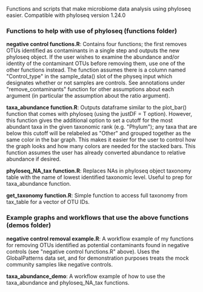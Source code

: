 Functions and scripts that make microbiome data analysis using phyloseq easier. Compatible with phyloseq version 1.24.0  


### Functions to help with use of phyloseq (functions folder)  
**negative control functions.R**: Contains four functions; the first removes OTUs identified as contaminants in a single step and outputs the new phyloseq object. If the user wishes to examine the abundance and/or identity of the contaminant OTUs before removing them, use one of the other functions instead. The function assumes there is a column named "Control_type" in the sample_data() slot of the physeq input which designates whether or not samples are controls. See annotations under "remove_contaminants" function for other assumptions about each argument (in particular the assumption about the ratio argument).

**taxa_abundance function.R**: Outputs dataframe similar to the plot_bar() function that comes with phyloseq (using the justDF = T option). However, this function gives the additional option to set a cutoff for the most abundant taxa in the given taxonomic rank (e.g. "Phylum"); any taxa that are below this cutoff will be relabeled as "Other" and grouped together as the same color in the bar graph. This makes it easier for the user to control how the graph looks and how many colors are needed for the stacked bars. This function assumes the user has already converted abundance to relative abundance if desired.  

**phyloseq_NA_tax function.R**: Replaces NAs in phyloseq object taxonomy table with the name of lowest identified taxonomic level. Useful to prep for taxa_abundance function.

**get_taxonomy function.R**: Simple function to access full taxonomy from tax_table for a vector of OTU IDs.  

### Example graphs and workflows that use the above functions (demos folder)  
**negative control removal example.R**: A workflow example of my functions for removing OTUs identified as potential contaminants found in negative controls (see "negative control functions.R" above). Uses the GlobalPatterns data set, and for demonstration purposes treats the mock community samples like negative controls.  

**taxa_abundance_demo**: A workflow example of how to use the taxa_abundance and phyloseq_NA_tax functions.

